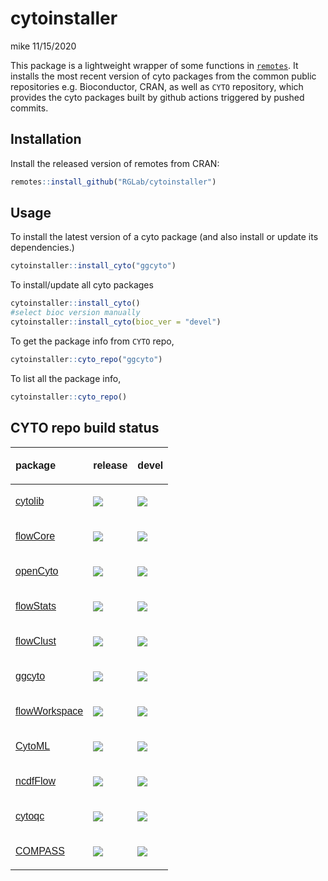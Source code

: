 cytoinstaller
================
mike
11/15/2020

This package is a lightweight wrapper of some functions in
[`remotes`](https://github.com/r-lib/remotes). It installs the most
recent version of cyto packages from the common public repositories
e.g. Bioconductor, CRAN, as well as `CYTO` repository, which provides
the cyto packages built by github actions triggered by pushed commits.

## Installation

Install the released version of remotes from CRAN:

``` r
remotes::install_github("RGLab/cytoinstaller")
```

## Usage

To install the latest version of a cyto package (and also install or
update its dependencies.)

``` r
cytoinstaller::install_cyto("ggcyto")
```

To install/update all cyto packages

``` r
cytoinstaller::install_cyto()
#select bioc version manually
cytoinstaller::install_cyto(bioc_ver = "devel")
```

To get the package info from `CYTO` repo,

``` r
cytoinstaller::cyto_repo("ggcyto")
```

To list all the package info,

``` r
cytoinstaller::cyto_repo()
```

## CYTO repo build status

<table class=" lightable-paper" style='font-family: "Arial Narrow", arial, helvetica, sans-serif; width: auto !important; margin-left: auto; margin-right: auto;'>

<thead>

<tr>

<th style="text-align:left;">

package

</th>

<th style="text-align:left;">

release

</th>

<th style="text-align:left;">

devel

</th>

</tr>

</thead>

<tbody>

<tr>

<td style="text-align:left;">

<a href="https://github.com/RGLab/cytolib/actions"> cytolib </a>

</td>

<td style="text-align:left;">

<img src="https://github.com/RGLab/cytolib/workflows/build/badge.svg?branch=release">

</td>

<td style="text-align:left;">

<html>

<body>

<img src="https://github.com/RGLab/cytolib/workflows/build/badge.svg?branch=master">

</body>

</html>

</td>

</tr>

<tr>

<td style="text-align:left;">

<a href="https://github.com/RGLab/flowCore/actions"> flowCore </a>

</td>

<td style="text-align:left;">

<img src="https://github.com/RGLab/flowCore/workflows/build/badge.svg?branch=release">

</td>

<td style="text-align:left;">

<html>

<body>

<img src="https://github.com/RGLab/flowCore/workflows/build/badge.svg?branch=master">

</body>

</html>

</td>

</tr>

<tr>

<td style="text-align:left;">

<a href="https://github.com/RGLab/openCyto/actions"> openCyto </a>

</td>

<td style="text-align:left;">

<img src="https://github.com/RGLab/openCyto/workflows/build/badge.svg?branch=release">

</td>

<td style="text-align:left;">

<html>

<body>

<img src="https://github.com/RGLab/openCyto/workflows/build/badge.svg?branch=master">

</body>

</html>

</td>

</tr>

<tr>

<td style="text-align:left;">

<a href="https://github.com/RGLab/flowStats/actions"> flowStats </a>

</td>

<td style="text-align:left;">

<img src="https://github.com/RGLab/flowStats/workflows/build/badge.svg?branch=release">

</td>

<td style="text-align:left;">

<html>

<body>

<img src="https://github.com/RGLab/flowStats/workflows/build/badge.svg?branch=master">

</body>

</html>

</td>

</tr>

<tr>

<td style="text-align:left;">

<a href="https://github.com/RGLab/flowClust/actions"> flowClust </a>

</td>

<td style="text-align:left;">

<img src="https://github.com/RGLab/flowClust/workflows/build/badge.svg?branch=release">

</td>

<td style="text-align:left;">

<html>

<body>

<img src="https://github.com/RGLab/flowClust/workflows/build/badge.svg?branch=master">

</body>

</html>

</td>

</tr>

<tr>

<td style="text-align:left;">

<a href="https://github.com/RGLab/ggcyto/actions"> ggcyto </a>

</td>

<td style="text-align:left;">

<img src="https://github.com/RGLab/ggcyto/workflows/build/badge.svg?branch=release">

</td>

<td style="text-align:left;">

<html>

<body>

<img src="https://github.com/RGLab/ggcyto/workflows/build/badge.svg?branch=master">

</body>

</html>

</td>

</tr>

<tr>

<td style="text-align:left;">

<a href="https://github.com/RGLab/flowWorkspace/actions"> flowWorkspace
</a>

</td>

<td style="text-align:left;">

<img src="https://github.com/RGLab/flowWorkspace/workflows/build/badge.svg?branch=release">

</td>

<td style="text-align:left;">

<html>

<body>

<img src="https://github.com/RGLab/flowWorkspace/workflows/build/badge.svg?branch=master">

</body>

</html>

</td>

</tr>

<tr>

<td style="text-align:left;">

<a href="https://github.com/RGLab/CytoML/actions"> CytoML </a>

</td>

<td style="text-align:left;">

<img src="https://github.com/RGLab/CytoML/workflows/build/badge.svg?branch=release">

</td>

<td style="text-align:left;">

<html>

<body>

<img src="https://github.com/RGLab/CytoML/workflows/build/badge.svg?branch=master">

</body>

</html>

</td>

</tr>

<tr>

<td style="text-align:left;">

<a href="https://github.com/RGLab/ncdfFlow/actions"> ncdfFlow </a>

</td>

<td style="text-align:left;">

<img src="https://github.com/RGLab/ncdfFlow/workflows/build/badge.svg?branch=release">

</td>

<td style="text-align:left;">

<html>

<body>

<img src="https://github.com/RGLab/ncdfFlow/workflows/build/badge.svg?branch=master">

</body>

</html>

</td>

</tr>

<tr>

<td style="text-align:left;">

<a href="https://github.com/RGLab/cytoqc/actions"> cytoqc </a>

</td>

<td style="text-align:left;">

<img src="https://github.com/RGLab/cytoqc/workflows/build/badge.svg?branch=release">

</td>

<td style="text-align:left;">

<html>

<body>

<img src="https://github.com/RGLab/cytoqc/workflows/build/badge.svg?branch=master">

</body>

</html>

</td>

</tr>

<tr>

<td style="text-align:left;">

<a href="https://github.com/RGLab/COMPASS/actions"> COMPASS </a>

</td>

<td style="text-align:left;">

<img src="https://github.com/RGLab/COMPASS/workflows/build/badge.svg?branch=release">

</td>

<td style="text-align:left;">

<html>

<body>

<img src="https://github.com/RGLab/COMPASS/workflows/build/badge.svg?branch=master">

</body>

</html>

</td>

</tr>

</tbody>

</table>
